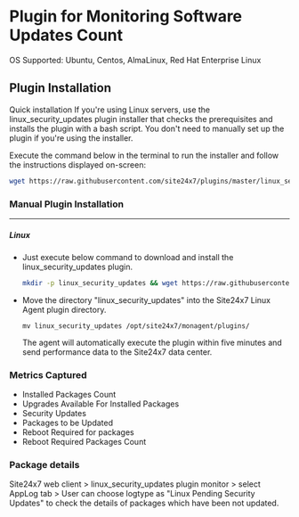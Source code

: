 # Plugin for Monitoring Software Updates Count

OS Supported: Ubuntu, Centos, AlmaLinux, Red Hat Enterprise Linux
## Plugin Installation

Quick installation
If you're using Linux servers, use the linux_security_updates plugin installer that checks the prerequisites and installs the plugin with a bash script. You don't need to manually set up the plugin if you're using the installer.

Execute the command below in the terminal to run the installer and follow the instructions displayed on-screen:

```bash
wget https://raw.githubusercontent.com/site24x7/plugins/master/linux_security_updates/installer/Site24x7LinuxSecurityUpdatesPluginInstaller.sh && sudo bash Site24x7LinuxSecurityUpdatesPluginInstaller.sh
```

### Manual Plugin Installation
---
##### Linux 

- Just execute below command to download and install the linux_security_updates plugin.
  
	```bash
 	mkdir -p linux_security_updates && wget https://raw.githubusercontent.com/site24x7/plugins/master/linux_security_updates/linux_security_updates.py && sed -i "1s|^.*|#! $(which python3)|" linux_security_updates.py && wget https://raw.githubusercontent.com/site24x7/plugins/master/linux_security_updates/linux_security_updates.cfg && mv linux_security_updates.py linux_security_updates.cfg linux_security_updates
	```

- Move the directory "linux_security_updates" into the Site24x7 Linux Agent plugin directory.

	```
	mv linux_security_updates /opt/site24x7/monagent/plugins/
	```

  The agent will automatically execute the plugin within five minutes and send performance data to the Site24x7 data center.


### Metrics Captured

- Installed Packages Count
- Upgrades Available For Installed Packages
- Security Updates
- Packages to be Updated
- Reboot Required for packages
- Reboot Required Packages Count

### Package details  
  Site24x7 web client > linux_security_updates plugin monitor > select AppLog tab > User can choose logtype as "Linux Pending Security Updates" to check the details of packages which have been not updated. 
